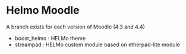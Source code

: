 # Helmo Moodle

A branch exists for each version of Moodle (4.3 and 4.4)

- boost_helmo : HELMo theme
- streampad : HELMo custom module based on etherpad-lite module

